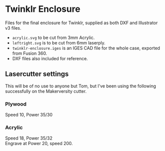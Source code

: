 # Twinklr Enclosure

Files for the final enclosure for Twinklr, supplied as both DXF and Illustrator v3 files.

* `acrylic.svg` to be cut from 3mm Acrylic.
* `leftright.svg` is to be cut from 6mm laserply.
* `twinklr-enclosure.iges` is an IGES CAD file for the whole case, exported
  from Fusion 360.
* DXF files also included for reference.

## Lasercutter settings

This will be of no use to anyone but Tom, but I've been using the following successfully on the Makerversity cutter.

### Plywood

Speed 10, Power 35/30

### Acrylic

Speed 18, Power 35/32  
Engrave at Power 20, speed 200.
